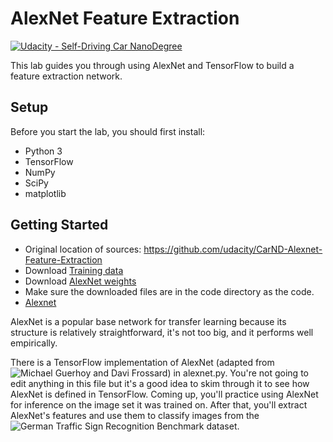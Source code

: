 # AlexNet Feature Extraction
[![Udacity - Self-Driving Car NanoDegree](https://s3.amazonaws.com/udacity-sdc/github/shield-carnd.svg)](http://www.udacity.com/drive)

This lab guides you through using AlexNet and TensorFlow to build a feature extraction network.

## Setup
Before you start the lab, you should first install:
* Python 3
* TensorFlow
* NumPy
* SciPy
* matplotlib

## Getting Started
* Original location of sources: https://github.com/udacity/CarND-Alexnet-Feature-Extraction
* Download [Training data](https://d17h27t6h515a5.cloudfront.net/topher/2016/October/580a829f_train/train.p)
* Download [AlexNet weights](https://d17h27t6h515a5.cloudfront.net/topher/2016/October/580d880c_bvlc-alexnet/bvlc-alexnet.npy)
* Make sure the downloaded files are in the code directory as the code.
* [Alexnet](https://papers.nips.cc/paper/4824-imagenet-classification-with-deep-convolutional-neural-networks.pdf)

AlexNet is a popular base network for transfer learning because its structure is relatively straightforward, it's not too big, and it performs well empirically.

There is a TensorFlow implementation of AlexNet (adapted from ![Michael Guerhoy and Davi Frossard](http://www.cs.toronto.edu/~guerzhoy/tf_alexnet/)) in alexnet.py. You're not going to edit anything in this file but it's a good idea to skim through it to see how AlexNet is defined in TensorFlow. Coming up, you'll practice using AlexNet for inference on the image set it was trained on. After that, you'll extract AlexNet's features and use them to classify images from the ![German Traffic Sign Recognition Benchmark dataset](http://benchmark.ini.rub.de/?section=gtsrb&subsection=dataset).

